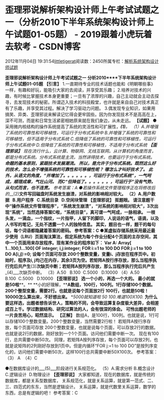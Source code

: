 
# 歪理邪说解析架构设计师上午考试试题之一（分析2010下半年系统架构设计师上午试题01-05题） - 2019跟着小虎玩着去软考 - CSDN博客

2012年11月04日 19:31:54[littletigerat](https://me.csdn.net/littletigerat)阅读数：2450所属专栏：[解析系统架构设计师试题](https://blog.csdn.net/column/details/system-architect2013.html)



**歪理邪说解析架构设计师上午考试试题之一**
**分析2010****下半年系统架构设计师上午试题01-05题**
**【引言】**
1.一直期待专业的技术话题也能和《明朝哪些事》一样，有趣和好玩，能吸引大家的去阅读，并享受其乐趣；
2.培养对技术的兴趣，有时候比掌握技术本身更重要；一旦有了浓厚的兴趣，自己主动就会主动去探寻，去发现技术的秘密。所谓迈入技术的科技殿堂，也许就是来自自己对技术真正有了乐趣，并享受其过程。解决了学习驱动力问题。
3.偶发现专业知识，如果用搞笑、异类、歪理邪说来解读记忆得会更牢固些。因为你发现技术不是高高在上，深不可测，而是和日常生活紧密相她原来就在我们身边，从未走远。
**【试题】**
●采用微内核结构的操作系统提高了系统的灵活性和可扩展性，___(1)__。
（1）A.并增强了系统的可靠性和可移植性，可运行于分布式系统中
B.并增强了系统的可靠性和可移植性，但不适用于分布式系统
C.但降低了系统的可靠性和可移植性，可运行于分布式系统中
D.但降低了系统的可靠性和可移植性，不适用于分布式系统
**【歪理邪说】**
现在流行什么，云计算、物联网、无线互联网。从计算机的角度而言，都是分布式系统。分布式系统是主流，当然讲得技术，也要运行于分布式系统。
**命题的基本原则，紧跟技术发展潮流。**
**所以，是允许于分布式系统。既然这么好的技术，怎么会不增强系统的可靠性和可移植性呢？**
**哪怎么才叫好技术了。**
**此外，从语文的角度，“并增加了。。。。。。，可运行于分布式系统”，一气呵成，顺理成章，气壮山河。**
**而****C****“但降低了。。。。。。，可运行于”没有气势。从句式而言，也不连贯。**
参考答案：A
●若操作系统文件管理程序正在将修改后的___(2)__文件写回磁盘时系统发生崩溃，对系统的影响相对较大。
（2）A.用户数据   B.用户程序   C.系统目录   D.空闲块管理
**【歪理邪说】**
抠题眼。
请注意题干中“操作**系统**文件管理程序”，“**系统**发生崩溃”，“对**系统**的影响相对较大”，3次出现“系统”，当然选择答案C啦，“**系统**目录”，真可谓一气呵成，一脉相承。
**一根头发，一滴血，一个指纹，一片指甲，人留下的脚印，人说话的语气，语调，以及人书写的笔记，无处不透露一个人的独特信息。**
其实，题目也一样，题干的每句话，每个词语都隐藏着答案的密码。
参考答案：C
●某虚拟存储系统采用最近最少使用（LRU）页面淘汰算法，假定系统为每个作业分配4个页面的主存空间，其中一个页面用来存放程序。现有某作业的程序如下：
Var A: Array[ 1...100,1...100] OF integer;
i,j:integer;
FOR i:=1 to 100 DO
FOR j:=1 to 100 DO
A[i,j]:=0;
设每个页面可存放 200个整数变量，变量i、j存放在程序页中。初始时，程序及i, j均己在内存，其余3页为空。若矩阵A按行序存放，那么当程序执行完后共产生__(3)__次缺页中断；若矩阵A按列序存放，那么当程序执行完后共产生___(4)___次缺页中断。
（3）A.50   B.100  C.5000   D.10000
（4）A.50   B.100  C.5000   D.10000
**【歪理邪说】**
**选一个小的，再选一个大的。**
**最小的就是****50****啦****。**
**小的好理解，****A数组，100行，100列。1行存储100个数据。200个整型变量，需要2行。也就是说每个页面放2行**
**100行，也就是50啦！**
**10000怎么算出来，不好想出来。**
**5000就知道啦 50 *100.难道100X100.**
**为什么要这样选，出题者想告诉世人，策略的不同，会导致运算复杂度极大差异，会相差成百上千。学过数据结构、研究过算法的人，会有很深的体会。**
**可怜出题老师的一片良苦用心，昭然显示。**
**【正解】**
数组A，是100行，100列。也就是说，1行可以存储100个整数变量。200个整数变量，当然需要2行啦！
若矩阵A按行序存放，每个页面可存放 200个整数变量，也就是说每个页面，可以存放2行的数据。
也就是说2行的数据，刚好放到一个1个页面。访问他们需要中断一次。
现在有100行，总共需要中断50次。
同理，若矩阵A按列序存放，每个页面可以存放2列，也就是说矩阵的2列刚好存放到1页中。但是内循环“FOR j:=1 to 100 DO”是按列序变化的，访问他们需要中断50次，这样100行总共需要中断50X100次。
参考答案：（3） A  （4）C

●在数据库设计的___(5)___阶段进行关系规范化。
（5）A.需求分析 B.概念设计  C.逻辑设计  D.物理设计
**【歪理邪说】**
大家都知道，现在的数据库，就是传统的数据库，都是关系型数据库，
关系规范化，就是关系运算，就是第一范式、二、三、四范式的东东，当然是逻辑设计。
关系运算，就是代数里关系运算，数学的东西，总是有逻辑的吧！
参考答案：C


